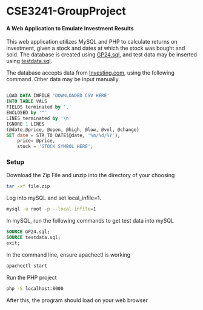 # CSE3241-GroupProject

#### A Web Application to Emulate Investment Results

This web application utilizes MySQL and PHP to calculate returns on investment, given a stock and dates at which the stock was bought and sold. The database is created using [GP24.sql](GP24.sql), and test data may be inserted using [testdata.sql](testdata.sql).

The database accepts data from [Investing.com](https://www.investing.com), using the following command. Other data may be input manually. 

```sql

LOAD DATA INFILE 'DOWNLOADED CSV HERE'
INTO TABLE VALS
FIELDS terminated by ','
ENCLOSED by '"'
LINES terminated by '\n'
IGNORE 1 LINES
(@date,@price, @open, @high, @low, @vol, @change)
SET date = STR_TO_DATE(@date, '%m/%d/%Y'),
	price= @price,
	stock = 'STOCK SYMBOL HERE';

```

### Setup

Download the Zip File and unzip into the directory of your choosing
```sh
tar -xf file.zip
```

Log into mySQL and set local_infile=1.
```sh
mysql -u root -p --local-infile=1
```

In mySQL, run the following commands to get test data into mySQL
```sql
SOURCE GP24.sql;
SOURCE testdata.sql;
exit;
```
In the command line, ensure apachectl is working
```sh
apachectl start
```
Run the PHP project
```sh
php -S localhost:8000
```
After this, the program should load on your web browser
